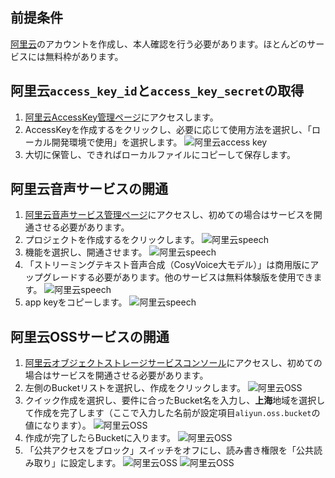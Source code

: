## 前提条件
[阿里云](https://www.aliyun.com)のアカウントを作成し、本人確認を行う必要があります。ほとんどのサービスには無料枠があります。

## 阿里云`access_key_id`と`access_key_secret`の取得
1. [阿里云AccessKey管理ページ](https://ram.console.aliyun.com/profile/access-keys)にアクセスします。
2. AccessKeyを作成するをクリックし、必要に応じて使用方法を選択し、「ローカル開発環境で使用」を選択します。
![阿里云access key](/docs/images/aliyun_accesskey_1.png)
3. 大切に保管し、できればローカルファイルにコピーして保存します。

## 阿里云音声サービスの開通
1. [阿里云音声サービス管理ページ](https://nls-portal.console.aliyun.com/applist)にアクセスし、初めての場合はサービスを開通させる必要があります。
2. プロジェクトを作成するをクリックします。
![阿里云speech](/docs/images/aliyun_speech_1.png)
3. 機能を選択し、開通させます。
![阿里云speech](/docs/images/aliyun_speech_2.png)
4. 「ストリーミングテキスト音声合成（CosyVoice大モデル）」は商用版にアップグレードする必要があります。他のサービスは無料体験版を使用できます。
![阿里云speech](/docs/images/aliyun_speech_3.png)
5. app keyをコピーします。
![阿里云speech](/docs/images/aliyun_speech_4.png)

## 阿里云OSSサービスの開通
1. [阿里云オブジェクトストレージサービスコンソール](https://oss.console.aliyun.com/overview)にアクセスし、初めての場合はサービスを開通させる必要があります。
2. 左側のBucketリストを選択し、作成をクリックします。
![阿里云OSS](/docs/images/aliyun_oss_1.png)
3. クイック作成を選択し、要件に合ったBucket名を入力し、**上海**地域を選択して作成を完了します（ここで入力した名前が設定項目`aliyun.oss.bucket`の値になります）。
![阿里云OSS](/docs/images/aliyun_oss_2.png)
4. 作成が完了したらBucketに入ります。
![阿里云OSS](/docs/images/aliyun_oss_3.png)
5. 「公共アクセスをブロック」スイッチをオフにし、読み書き権限を「公共読み取り」に設定します。
![阿里云OSS](/docs/images/aliyun_oss_4.png)
![阿里云OSS](/docs/images/aliyun_oss_5.png)